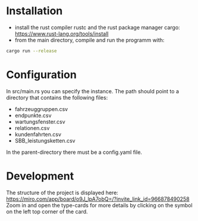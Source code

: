 # Installation
- install the rust compiler rustc and the rust package manager cargo: https://www.rust-lang.org/tools/install
- from the main directory, compile and run the programm with:

```bash
cargo run --release
```

# Configuration
In src/main.rs you can specify the instance. The path should point to a directory that contains the following files:

- fahrzeuggruppen.csv
- endpunkte.csv
- wartungsfenster.csv
- relationen.csv
- kundenfahrten.csv
- SBB_leistungsketten.csv

In the parent-directory there must be a config.yaml file.

# Development
The structure of the project is displayed here: https://miro.com/app/board/o9J_lpA7obQ=/?invite_link_id=966878490258
Zoom in and open the type-cards for more details by clicking on the symbol on the left top corner of the card.
